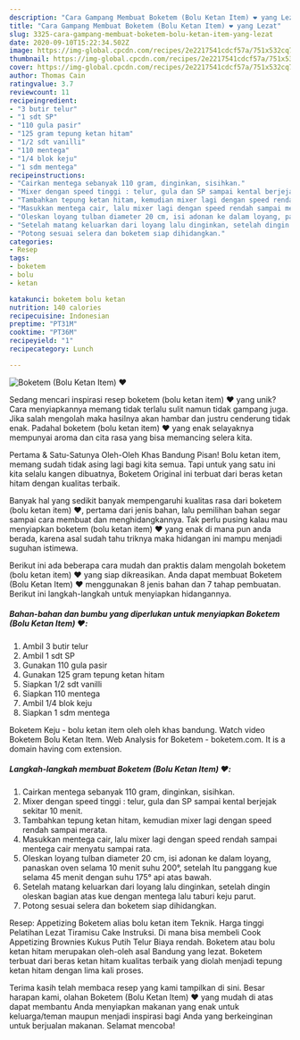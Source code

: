 ```yaml
---
description: "Cara Gampang Membuat Boketem (Bolu Ketan Item) ❤️ yang Lezat"
title: "Cara Gampang Membuat Boketem (Bolu Ketan Item) ❤️ yang Lezat"
slug: 3325-cara-gampang-membuat-boketem-bolu-ketan-item-yang-lezat
date: 2020-09-10T15:22:34.502Z
image: https://img-global.cpcdn.com/recipes/2e2217541cdcf57a/751x532cq70/boketem-bolu-ketan-item-❤️-foto-resep-utama.jpg
thumbnail: https://img-global.cpcdn.com/recipes/2e2217541cdcf57a/751x532cq70/boketem-bolu-ketan-item-❤️-foto-resep-utama.jpg
cover: https://img-global.cpcdn.com/recipes/2e2217541cdcf57a/751x532cq70/boketem-bolu-ketan-item-❤️-foto-resep-utama.jpg
author: Thomas Cain
ratingvalue: 3.7
reviewcount: 11
recipeingredient:
- "3 butir telur"
- "1 sdt SP"
- "110 gula pasir"
- "125 gram tepung ketan hitam"
- "1/2 sdt vanilli"
- "110 mentega"
- "1/4 blok keju"
- "1 sdm mentega"
recipeinstructions:
- "Cairkan mentega sebanyak 110 gram, dinginkan, sisihkan."
- "Mixer dengan speed tinggi : telur, gula dan SP sampai kental berjejak sekitar 10 menit."
- "Tambahkan tepung ketan hitam, kemudian mixer lagi dengan speed rendah sampai merata."
- "Masukkan mentega cair, lalu mixer lagi dengan speed rendah sampai mentega cair menyatu sampai rata."
- "Oleskan loyang tulban diameter 20 cm, isi adonan ke dalam loyang, panaskan oven selama 10 menit suhu 200°, setelah Itu panggang kue selama 45 menit dengan suhu 175° api atas bawah."
- "Setelah matang keluarkan dari loyang lalu dinginkan, setelah dingin oleskan bagian atas kue dengan mentega lalu taburi keju parut."
- "Potong sesuai selera dan boketem siap dihidangkan."
categories:
- Resep
tags:
- boketem
- bolu
- ketan

katakunci: boketem bolu ketan 
nutrition: 140 calories
recipecuisine: Indonesian
preptime: "PT31M"
cooktime: "PT36M"
recipeyield: "1"
recipecategory: Lunch

---
```



![Boketem (Bolu Ketan Item) ❤️](https://img-global.cpcdn.com/recipes/2e2217541cdcf57a/751x532cq70/boketem-bolu-ketan-item-❤️-foto-resep-utama.jpg)

Sedang mencari inspirasi resep boketem (bolu ketan item) ❤️ yang unik? Cara menyiapkannya memang tidak terlalu sulit namun tidak gampang juga. Jika salah mengolah maka hasilnya akan hambar dan justru cenderung tidak enak. Padahal boketem (bolu ketan item) ❤️ yang enak selayaknya mempunyai aroma dan cita rasa yang bisa memancing selera kita.

Pertama &amp; Satu-Satunya Oleh-Oleh Khas Bandung Pisan! Bolu ketan item, memang sudah tidak asing lagi bagi kita semua. Tapi untuk yang satu ini kita selalu kangen dibuatnya, Boketem Original ini terbuat dari beras ketan hitam dengan kualitas terbaik.

Banyak hal yang sedikit banyak mempengaruhi kualitas rasa dari boketem (bolu ketan item) ❤️, pertama dari jenis bahan, lalu pemilihan bahan segar sampai cara membuat dan menghidangkannya. Tak perlu pusing kalau mau menyiapkan boketem (bolu ketan item) ❤️ yang enak di mana pun anda berada, karena asal sudah tahu triknya maka hidangan ini mampu menjadi suguhan istimewa.


Berikut ini ada beberapa cara mudah dan praktis dalam mengolah boketem (bolu ketan item) ❤️ yang siap dikreasikan. Anda dapat membuat Boketem (Bolu Ketan Item) ❤️ menggunakan 8 jenis bahan dan 7 tahap pembuatan. Berikut ini langkah-langkah untuk menyiapkan hidangannya.

<!--inarticleads1-->

##### Bahan-bahan dan bumbu yang diperlukan untuk menyiapkan Boketem (Bolu Ketan Item) ❤️:

1. Ambil 3 butir telur
1. Ambil 1 sdt SP
1. Gunakan 110 gula pasir
1. Gunakan 125 gram tepung ketan hitam
1. Siapkan 1/2 sdt vanilli
1. Siapkan 110 mentega
1. Ambil 1/4 blok keju
1. Siapkan 1 sdm mentega


Boketem Keju - bolu ketan item oleh oleh khas bandung. Watch video Boketem Bolu Ketan Item. Web Analysis for Boketem - boketem.com. It is a domain having com extension. 

<!--inarticleads2-->

##### Langkah-langkah membuat Boketem (Bolu Ketan Item) ❤️:

1. Cairkan mentega sebanyak 110 gram, dinginkan, sisihkan.
1. Mixer dengan speed tinggi : telur, gula dan SP sampai kental berjejak sekitar 10 menit.
1. Tambahkan tepung ketan hitam, kemudian mixer lagi dengan speed rendah sampai merata.
1. Masukkan mentega cair, lalu mixer lagi dengan speed rendah sampai mentega cair menyatu sampai rata.
1. Oleskan loyang tulban diameter 20 cm, isi adonan ke dalam loyang, panaskan oven selama 10 menit suhu 200°, setelah Itu panggang kue selama 45 menit dengan suhu 175° api atas bawah.
1. Setelah matang keluarkan dari loyang lalu dinginkan, setelah dingin oleskan bagian atas kue dengan mentega lalu taburi keju parut.
1. Potong sesuai selera dan boketem siap dihidangkan.


Resep: Appetizing Boketem alias bolu ketan item Teknik. Harga tinggi Pelatihan Lezat Tiramisu Cake Instruksi. Di mana bisa membeli Cook Appetizing Brownies Kukus Putih Telur Biaya rendah. Boketem atau bolu ketan hitam merupakan oleh-oleh asal Bandung yang lezat. Boketem terbuat dari beras ketan hitam kualitas terbaik yang diolah menjadi tepung ketan hitam dengan lima kali proses. 

Terima kasih telah membaca resep yang kami tampilkan di sini. Besar harapan kami, olahan Boketem (Bolu Ketan Item) ❤️ yang mudah di atas dapat membantu Anda menyiapkan makanan yang enak untuk keluarga/teman maupun menjadi inspirasi bagi Anda yang berkeinginan untuk berjualan makanan. Selamat mencoba!

